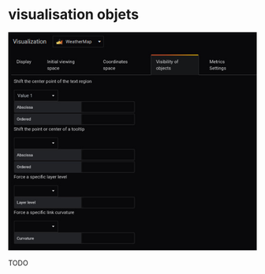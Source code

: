 


# visualisation objets


![visualisation](../../screenshots/editor/visibility-object/visualisation-objet.jpg)


TODO
